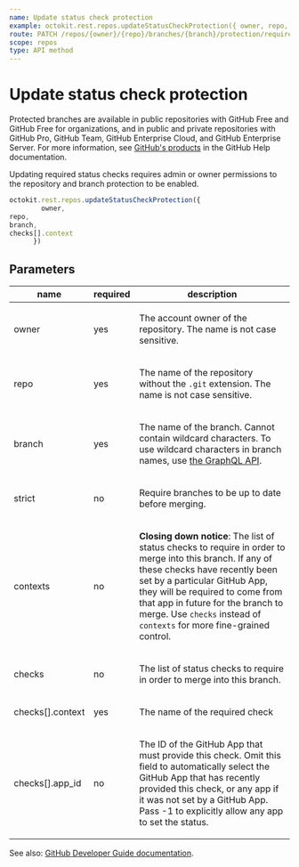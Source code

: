 ```yaml
---
name: Update status check protection
example: octokit.rest.repos.updateStatusCheckProtection({ owner, repo, branch, checks[].context })
route: PATCH /repos/{owner}/{repo}/branches/{branch}/protection/required_status_checks
scope: repos
type: API method
---
```


# Update status check protection

Protected branches are available in public repositories with GitHub Free and GitHub Free for organizations, and in public and private repositories with GitHub Pro, GitHub Team, GitHub Enterprise Cloud, and GitHub Enterprise Server. For more information, see [GitHub's products](https://docs.github.com/github/getting-started-with-github/githubs-products) in the GitHub Help documentation.

Updating required status checks requires admin or owner permissions to the repository and branch protection to be enabled.

```js
octokit.rest.repos.updateStatusCheckProtection({
        owner,
repo,
branch,
checks[].context
      })
```

## Parameters

<table>
  <thead>
    <tr>
      <th>name</th>
      <th>required</th>
      <th>description</th>
    </tr>
  </thead>
  <tbody>
    <tr><td>owner</td><td>yes</td><td>

The account owner of the repository. The name is not case sensitive.

</td></tr>
<tr><td>repo</td><td>yes</td><td>

The name of the repository without the `.git` extension. The name is not case sensitive.

</td></tr>
<tr><td>branch</td><td>yes</td><td>

The name of the branch. Cannot contain wildcard characters. To use wildcard characters in branch names, use [the GraphQL API](https://docs.github.com/graphql).

</td></tr>
<tr><td>strict</td><td>no</td><td>

Require branches to be up to date before merging.

</td></tr>
<tr><td>contexts</td><td>no</td><td>

**Closing down notice**: The list of status checks to require in order to merge into this branch. If any of these checks have recently been set by a particular GitHub App, they will be required to come from that app in future for the branch to merge. Use `checks` instead of `contexts` for more fine-grained control.

</td></tr>
<tr><td>checks</td><td>no</td><td>

The list of status checks to require in order to merge into this branch.

</td></tr>
<tr><td>checks[].context</td><td>yes</td><td>

The name of the required check

</td></tr>
<tr><td>checks[].app_id</td><td>no</td><td>

The ID of the GitHub App that must provide this check. Omit this field to automatically select the GitHub App that has recently provided this check, or any app if it was not set by a GitHub App. Pass -1 to explicitly allow any app to set the status.

</td></tr>
  </tbody>
</table>

See also: [GitHub Developer Guide documentation](https://docs.github.com/rest/branches/branch-protection#update-status-check-protection).
